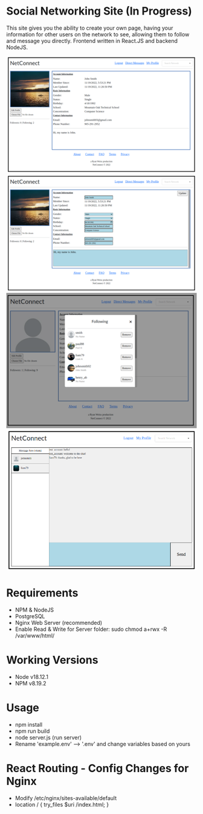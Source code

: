 # Social Networking Site (In Progress)
This site gives you the ability to create your own page, having your information for other 
users on the network to see, allowing them to follow and message you directly. Frontend written in React.JS and backend NodeJS.

![](images/profile.png)<br/>
![](images/profile-edit.png)<br/>
![](images/connections.png)<br/>
![](images/chat.png)<br/>

# Requirements
- NPM & NodeJS
- PostgreSQL
- Nginx Web Server (recommended)
- Enable Read & Write for Server folder: sudo chmod a+rwx -R /var/www/html/

# Working Versions
- Node v18.12.1
- NPM v8.19.2

# Usage
- npm install
- npm run build
- node server.js (run server)
- Rename 'example.env' --> '.env' and change variables based on yours

# React Routing - Config Changes for Nginx
- Modify /etc/nginx/sites-available/default
- location / { try_files $uri /index.html; }